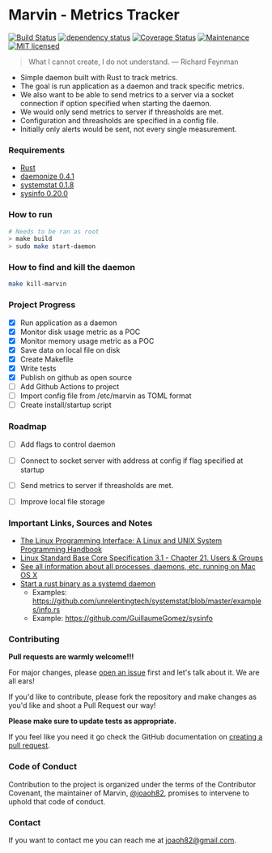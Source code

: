 # Marvin - Metrics Tracker

[![Build Status](https://github.com/joaoh82/marvin/workflows/Main/badge.svg)](https://github.com/joaoh82/marvin/actions)
[![dependency status](https://deps.rs/repo/github/joaoh82/marvin/status.svg)](https://deps.rs/repo/github/joaoh82/marvin)
[![Coverage Status](https://coveralls.io/repos/github/joaoh82/marvin/badge.svg?branch=main)](https://coveralls.io/github/joaoh82/marvin?branch=main)
[![Maintenance](https://img.shields.io/badge/maintenance-actively%20maintained-brightgreen.svg)](https://deps.rs/repo/github/joaoh82/marvin)
[![MIT licensed](https://img.shields.io/badge/license-MIT-blue.svg)](./LICENSE)

> What I cannot create, I do not understand. 
> — Richard Feynman

* Simple daemon built with Rust to track metrics.
* The goal is run application as a daemon and track specific metrics. 
* We also want to be able to send metrics to a server via a socket connection if option specified when starting the daemon.
* We would only send metrics to server if threasholds are met.
* Configuration and threasholds are specified in a config file.
* Initially only alerts would be sent, not every single measurement.

### Requirements
* [Rust](https://www.rust-lang.org/)
* [daemonize 0.4.1](https://crates.io/crates/daemonize)
* [systemstat 0.1.8](https://github.com/unrelentingtech/systemstat)
* [sysinfo 0.20.0](https://crates.io/crates/sysinfo)

### How to run
```sh
# Needs to be ran as root
> make build
> sudo make start-daemon
```

### How to find and kill the daemon
```sh
make kill-marvin
```

### Project Progress
- [x] Run application as a daemon
- [x] Monitor disk usage metric as a POC
- [x] Monitor memory usage metric as a POC
- [x] Save data on local file on disk
- [x] Create Makefile
- [x] Write tests
- [x] Publish on github as open source
- [ ] Add Github Actions to project
- [ ] Import config file from /etc/marvin as TOML format
- [ ] Create install/startup script

### Roadmap
- [ ] Add flags to control daemon
- [ ] Connect to socket server with address at config if flag specified at startup
- [ ] Send metrics to server if threasholds are met.
- [ ] Improve local file storage


### Important Links, Sources and Notes
* [The Linux Programming Interface: A Linux and UNIX System Programming Handbook](https://www.amazon.com/Linux-Programming-Interface-System-Handbook/dp/1593272200)
* [Linux Standard Base Core Specification 3.1 - Chapter 21. Users & Groups](https://refspecs.linuxbase.org/LSB_3.1.1/LSB-Core-generic/LSB-Core-generic/usernames.html)
* [See all information about all processes, daemons, etc. running on Mac OS X](https://superuser.com/questions/43157/see-all-information-about-all-processes-daemons-etc-running-on-mac-os-x)
* [Start a rust binary as a systemd daemon](https://stackoverflow.com/questions/63093667/start-a-rust-binary-as-a-systemd-daemon)
  * Examples: https://github.com/unrelentingtech/systemstat/blob/master/examples/info.rs
  * Example: https://github.com/GuillaumeGomez/sysinfo

### Contributing
**Pull requests are warmly welcome!!!**

For major changes, please [open an issue](https://github.com/joaoh82/marvin/issues/new) first and let's talk about it. We are all ears!

If you'd like to contribute, please fork the repository and make changes as you'd like and shoot a Pull Request our way!

**Please make sure to update tests as appropriate.**

If you feel like you need it go check the GitHub documentation on [creating a pull request](https://help.github.com/en/github/collaborating-with-issues-and-pull-requests/creating-a-pull-request).

### Code of Conduct

Contribution to the project is organized under the terms of the
Contributor Covenant, the maintainer of Marvin, [@joaoh82](https://github.com/joaoh82), promises to
intervene to uphold that code of conduct.

### Contact

If you want to contact me you can reach me at <joaoh82@gmail.com>.